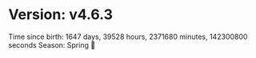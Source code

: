 # Version: v4.6.3
Time since birth: 1647 days, 39528 hours, 2371680 minutes, 142300800 seconds
Season: Spring 🌸
